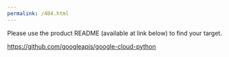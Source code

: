 ```yaml
---
permalink: /404.html
---
```


Please use the product README (available at link below) to find your target.

https://github.com/googleapis/google-cloud-python